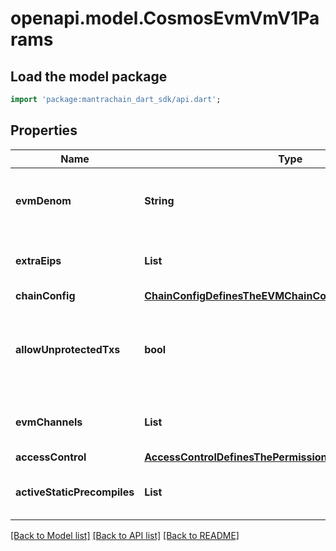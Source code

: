# openapi.model.CosmosEvmVmV1Params

## Load the model package
```dart
import 'package:mantrachain_dart_sdk/api.dart';
```

## Properties
Name | Type | Description | Notes
------------ | ------------- | ------------- | -------------
**evmDenom** | **String** | evm_denom represents the token denomination used to run the EVM state transitions. | [optional] 
**extraEips** | **List<String>** |  | [optional] [default to const []]
**chainConfig** | [**ChainConfigDefinesTheEVMChainConfigurationParameters**](ChainConfigDefinesTheEVMChainConfigurationParameters.md) |  | [optional] 
**allowUnprotectedTxs** | **bool** | allow_unprotected_txs defines if replay-protected (i.e non EIP155 signed) transactions can be executed on the state machine. | [optional] 
**evmChannels** | **List<String>** |  | [optional] [default to const []]
**accessControl** | [**AccessControlDefinesThePermissionPolicyOfTheEVM**](AccessControlDefinesThePermissionPolicyOfTheEVM.md) |  | [optional] 
**activeStaticPrecompiles** | **List<String>** |  | [optional] [default to const []]

[[Back to Model list]](../README.md#documentation-for-models) [[Back to API list]](../README.md#documentation-for-api-endpoints) [[Back to README]](../README.md)


